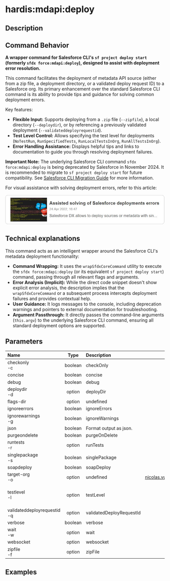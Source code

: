 <!-- This file has been generated with command 'sf hardis:doc:plugin:generate'. Please do not update it manually or it may be overwritten -->
# hardis:mdapi:deploy

## Description


## Command Behavior

**A wrapper command for Salesforce CLI's `sf project deploy start` (formerly `sfdx force:mdapi:deploy`), designed to assist with deployment error resolution.**

This command facilitates the deployment of metadata API source (either from a zip file, a deployment directory, or a validated deploy request ID) to a Salesforce org. Its primary enhancement over the standard Salesforce CLI command is its ability to provide tips and guidance for solving common deployment errors.

Key features:

- **Flexible Input:** Supports deploying from a `.zip` file (`--zipfile`), a local directory (`--deploydir`), or by referencing a previously validated deployment (`--validateddeployrequestid`).
- **Test Level Control:** Allows specifying the test level for deployments (`NoTestRun`, `RunSpecifiedTests`, `RunLocalTestsInOrg`, `RunAllTestsInOrg`).
- **Error Handling Assistance:** Displays helpful tips and links to documentation to guide you through resolving deployment failures.

**Important Note:** The underlying Salesforce CLI command `sfdx force:mdapi:deploy` is being deprecated by Salesforce in November 2024. It is recommended to migrate to `sf project deploy start` for future compatibility. See [Salesforce CLI Migration Guide](https://developer.salesforce.com/docs/atlas.en-us.sfdx_cli_reference.meta/sfdx_cli_reference/cli_reference_mig_deploy_retrieve.htm) for more information.

For visual assistance with solving deployment errors, refer to this article:

[![Assisted solving of Salesforce deployments errors](https://github.com/hardisgroupcom/sfdx-hardis/raw/main/docs/assets/images/article-deployment-errors.jpg)](https://nicolas.vuillamy.fr/assisted-solving-of-salesforce-deployments-errors-47f3666a9ed0)

## Technical explanations

This command acts as an intelligent wrapper around the Salesforce CLI's metadata deployment functionality:

- **Command Wrapping:** It uses the `wrapSfdxCoreCommand` utility to execute the `sfdx force:mdapi:deploy` (or its equivalent `sf project deploy start`) command, passing through all relevant flags and arguments.
- **Error Analysis (Implicit):** While the direct code snippet doesn't show explicit error analysis, the description implies that the `wrapSfdxCoreCommand` or a subsequent process intercepts deployment failures and provides contextual help.
- **User Guidance:** It logs messages to the console, including deprecation warnings and pointers to external documentation for troubleshooting.
- **Argument Passthrough:** It directly passes the command-line arguments (`this.argv`) to the underlying Salesforce CLI command, ensuring all standard deployment options are supported.


## Parameters

|Name|Type|Description|Default|Required|Options|
|:---|:--:|:----------|:-----:|:------:|:-----:|
|checkonly<br/>-c|boolean|checkOnly||||
|concise|boolean|concise||||
|debug|boolean|debug||||
|deploydir<br/>-d|option|deployDir||||
|flags-dir|option|undefined||||
|ignoreerrors|boolean|ignoreErrors||||
|ignorewarnings<br/>-g|boolean|ignoreWarnings||||
|json|boolean|Format output as json.||||
|purgeondelete|boolean|purgeOnDelete||||
|runtests<br/>-r|option|runTests||||
|singlepackage<br/>-s|boolean|singlePackage||||
|soapdeploy|boolean|soapDeploy||||
|target-org<br/>-o|option|undefined|nicolas.vuillamy@cloudity.com.playnico|||
|testlevel<br/>-l|option|testLevel|NoTestRun||NoTestRun<br/>RunSpecifiedTests<br/>RunLocalTests<br/>RunAllTestsInOrg|
|validateddeployrequestid<br/>-q|option|validatedDeployRequestId||||
|verbose|boolean|verbose||||
|wait<br/>-w|option|wait|120|||
|websocket|option|websocket||||
|zipfile<br/>-f|option|zipFile||||

## Examples


